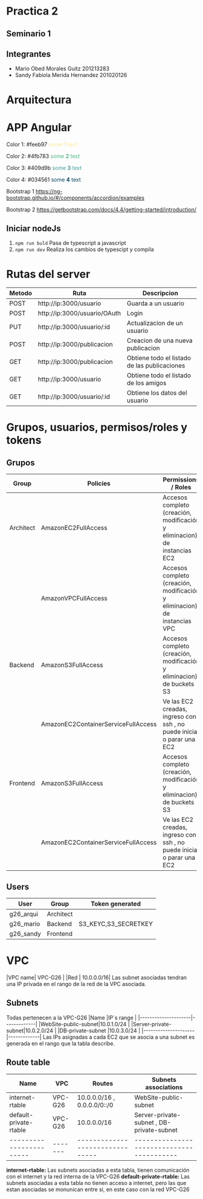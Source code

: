 # Practica 2
## Seminario 1

## Integrantes

- Mario Obed Morales Guitz 201213283
- Sandy Fabiola Merida Hernandez 201020126

# Arquitectura

# APP Angular
Color 1: #feeb97
<span style="color: #feeb97 ">some **1** text</span>

Color 2: #4fb783
<span style="color: #4fb783 ">some **2** text</span>

Color 3: #409d9b
<span style="color: #409d9b ">some **3** text</span>

Color 4: #034561
<span style="color: #034561 ">some **4** text</span>

Bootstrap 1
https://ng-bootstrap.github.io/#/components/accordion/examples

Bootstrap 2
https://getbootstrap.com/docs/4.4/getting-started/introduction/

## Iniciar nodeJs
1. `npm run buld` Pasa de typescript a javascript
2. `npm run dev` Realiza los cambios de typescipt y compila

# Rutas del server

| Metodo | Ruta                                   | Descripcion                                                               |
|--------|----------------------------------------|---------------------------------------------------------------------------|
| POST   | http://ip:3000/usuario                 | Guarda a un usuario                                                       |
| POST   | http://ip:3000/usuario/OAuth           | Login                                                                     |
| PUT    | http://ip:3000/usuario/:id             | Actualizacion de un usuario                                               |
| POST   | http://ip:3000/publicacion             | Creacion de una nueva publicacion                                         |
| GET    | http://ip:3000/publicacion             | Obtiene todo el listado de las publicaciones                              |
| GET    | http://ip:3000/usuario                 | Obtiene todo el listado de los amigos                                     |
| GET    | http://ip:3000/usuario/:id             | Obtiene los datos del usuario                                     |


# Grupos, usuarios, permisos/roles y tokens
## Grupos
|Group    |Policies                           | Permissions / Roles                                                      |
|---------|-----------------------------------|--------------------------------------------------------------------------|
|Architect|AmazonEC2FullAccess                | Accesos completo (creación, modificación y eliminacion) de instancias EC2|
|         |AmazonVPCFullAccess                | Accesos completo (creación, modificación y eliminacion) de instancias VPC|
|Backend  |AmazonS3FullAccess                 | Accesos completo (creación, modificación y eliminacion) de buckets S3    |
|         |AmazonEC2ContainerServiceFullAccess| Ve las EC2 creadas, ingreso con ssh , no puede iniciar o parar una EC2   |
|Frontend |AmazonS3FullAccess                 | Accesos completo (creación, modificación y eliminacion) de buckets S3    |
|         |AmazonEC2ContainerServiceFullAccess| Ve las EC2 creadas, ingreso con ssh , no puede iniciar o parar una EC2   |

## Users
|User       | Group                   | Token generated      |
|-----------|-------------------------|----------------------|
|g26_arqui  | Architect               |                      |
|g26_mario  | Backend                 | S3_KEYC,S3_SECRETKEY |
|g26_sandy  | Frontend                |                      |

# VPC
|VPC name| VPC-G26    |
|Red     | 10.0.0.0/16|
Las subnet asociadas tendran una IP privada en el rango de la red de la VPC asociada.

## Subnets
Todas pertenecen a la VPC-G26
|Name                 |IP´s range   |
|---------------------|-------------|
|WebSite-public-subnet|10.0.1.0/24  |
|Server-private-subnet|10.0.2.0/24  |
|DB-private-subnet    |10.0.3.0/24  |
|---------------------|-------------|
Las IPs asignadas a cada EC2 que se asocia a una subnet es generada en el rango que la tabla describe.

## Route table

|Name                   | VPC   |Routes                        | Subnets associations                    |   
|-----------------------|-------|-------------------------------|-----------------------------------------|
|internet-rtable        |VPC-G26|  10.0.0.0/16 , 0.0.0.0/0::/0  | WebSite-public-subnet                   |
| default-private-rtable|VPC-G26|  10.0.0.0/16                  |Server-private-subnet , DB-private-subnet|
|-----------------------|-------|-------------------------------|-----------------------------------------|
**internet-rtable:** Las subnets asociadas a esta tabla, tienen comunicación con el internet y la red interna de la VPC-G26
**default-private-rtable:** Las subnets asociadas a esta tabla no tienen acceso a internet, pero las que estan asociadas se monunican entre si, en este caso con la red VPC-G26





